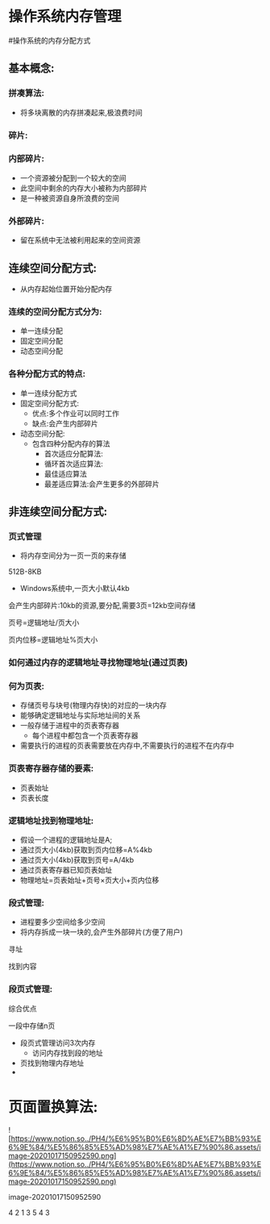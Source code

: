 # 操作系统内存管理

#操作系统的内存分配方式

## 基本概念:

### 拼凑算法:

- 将多块离散的内存拼凑起来,极浪费时间

### 碎片:

### 内部碎片:

- 一个资源被分配到一个较大的空间
- 此空间中剩余的内存大小被称为内部碎片
- 是一种被资源自身所浪费的空间

### 外部碎片:

- 留在系统中无法被利用起来的空间资源

## 连续空间分配方式:

- 从内存起始位置开始分配内存

### 连续的空间分配方式分为:

- 单一连续分配
- 固定空间分配
- 动态空间分配

### 各种分配方式的特点:

- 单一连续分配方式
- 固定空间分配方式:
    - 优点:多个作业可以同时工作
    - 缺点:会产生内部碎片
- 动态空间分配:
    - 包含四种分配内存的算法
        - 首次适应分配算法:
        - 循环首次适应算法:
        - 最佳适应算法
        - 最差适应算法:会产生更多的外部碎片

## 非连续空间分配方式:

### 页式管理

- 将内存空间分为一页一页的来存储

512B-8KB

- Windows系统中,一页大小默认4kb

会产生内部碎片:10kb的资源,要分配,需要3页=12kb空间存储

页号=逻辑地址/页大小

页内位移=逻辑地址%页大小

### 如何通过内存的逻辑地址寻找物理地址(通过页表)

### 何为页表:

- 存储页号与块号(物理内存快)的对应的一块内存
- 能够确定逻辑地址与实际地址间的关系
- 一般存储于进程中的页表寄存器
    - 每个进程中都包含一个页表寄存器
- 需要执行的进程的页表需要放在内存中,不需要执行的进程不在内存中

### 页表寄存器存储的要素:

- 页表始址
- 页表长度

### 逻辑地址找到物理地址:

- 假设一个进程的逻辑地址是A;
- 通过页大小(4kb)获取到页内位移=A%4kb
- 通过页大小(4kb)获取到页号=A/4kb
- 通过页表寄存器已知页表始址
- 物理地址=页表始址+页号×页大小+页内位移

### 段式管理:

- 进程要多少空间给多少空间
- 将内存拆成一块一块的,会产生外部碎片(方便了用户)

寻址

找到内容

### 段页式管理:

综合优点

一段中存储n页

- 段页式管理访问3次内存
    - 访问内存找到段的地址
- 页找到物理内存地址
- 

# 页面置换算法:

![https://www.notion.so../PH4/%E6%95%B0%E6%8D%AE%E7%BB%93%E6%9E%84/%E5%86%85%E5%AD%98%E7%AE%A1%E7%90%86.assets/image-20201017150952590.png](https://www.notion.so../PH4/%E6%95%B0%E6%8D%AE%E7%BB%93%E6%9E%84/%E5%86%85%E5%AD%98%E7%AE%A1%E7%90%86.assets/image-20201017150952590.png)

image-20201017150952590

4 2 1 3 5 4 3
